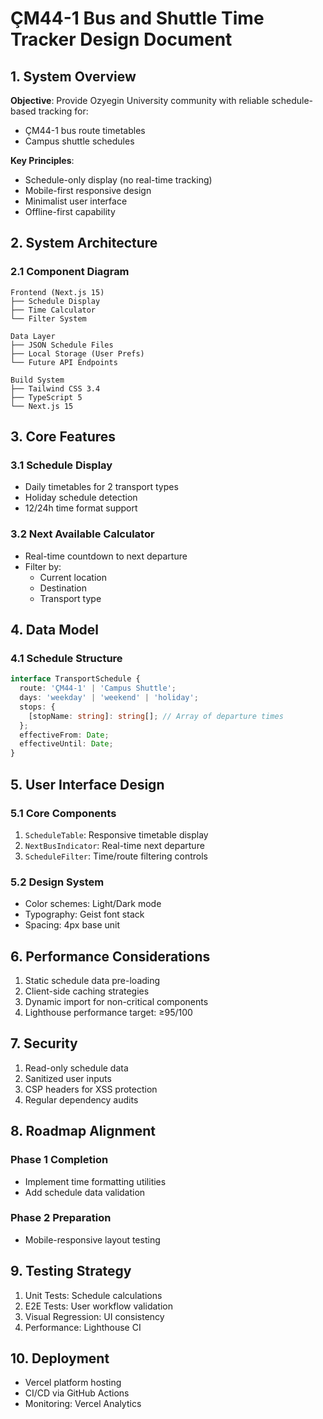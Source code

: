 
# ÇM44-1 Bus and Shuttle Time Tracker Design Document

## 1. System Overview
**Objective**: Provide Ozyegin University community with reliable schedule-based tracking for:
- ÇM44-1 bus route timetables
- Campus shuttle schedules

**Key Principles**:
- Schedule-only display (no real-time tracking)
- Mobile-first responsive design
- Minimalist user interface
- Offline-first capability

## 2. System Architecture
### 2.1 Component Diagram
```
Frontend (Next.js 15)
├── Schedule Display
├── Time Calculator
└── Filter System

Data Layer
├── JSON Schedule Files
├── Local Storage (User Prefs)
└── Future API Endpoints

Build System
├── Tailwind CSS 3.4
├── TypeScript 5
└── Next.js 15
```

## 3. Core Features

### 3.1 Schedule Display
- Daily timetables for 2 transport types
- Holiday schedule detection
- 12/24h time format support

### 3.2 Next Available Calculator
- Real-time countdown to next departure
- Filter by:
  - Current location
  - Destination
  - Transport type

## 4. Data Model

### 4.1 Schedule Structure
```typescript
interface TransportSchedule {
  route: 'ÇM44-1' | 'Campus Shuttle';
  days: 'weekday' | 'weekend' | 'holiday';
  stops: {
    [stopName: string]: string[]; // Array of departure times
  };
  effectiveFrom: Date;
  effectiveUntil: Date;
}
```

## 5. User Interface Design

### 5.1 Core Components
1. `ScheduleTable`: Responsive timetable display
2. `NextBusIndicator`: Real-time next departure
3. `ScheduleFilter`: Time/route filtering controls

### 5.2 Design System
- Color schemes: Light/Dark mode
- Typography: Geist font stack
- Spacing: 4px base unit

## 6. Performance Considerations
1. Static schedule data pre-loading
2. Client-side caching strategies
3. Dynamic import for non-critical components
4. Lighthouse performance target: ≥95/100

## 7. Security
1. Read-only schedule data
2. Sanitized user inputs
3. CSP headers for XSS protection
4. Regular dependency audits

## 8. Roadmap Alignment

### Phase 1 Completion
- Implement time formatting utilities
- Add schedule data validation

### Phase 2 Preparation
- Mobile-responsive layout testing

## 9. Testing Strategy
1. Unit Tests: Schedule calculations
2. E2E Tests: User workflow validation
3. Visual Regression: UI consistency
4. Performance: Lighthouse CI

## 10. Deployment
- Vercel platform hosting
- CI/CD via GitHub Actions
- Monitoring: Vercel Analytics
